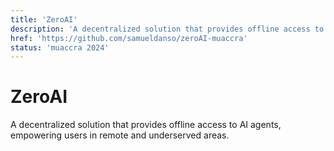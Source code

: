 ```yaml
---
title: 'ZeroAI'
description: 'A decentralized solution that provides offline access to AI agents, empowering users in remote and underserved areas.'
href: 'https://github.com/samueldanso/zeroAI-muaccra'
status: 'muaccra 2024'
---
```


# ZeroAI

A decentralized solution that provides offline access to AI agents, empowering users in remote and underserved areas.
